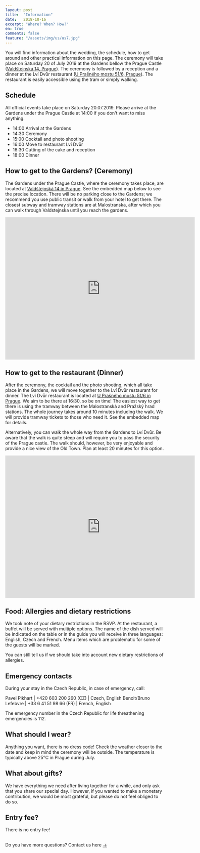 ```yaml
---
layout: post
title:  "Information"
date:   2018-10-16
excerpt: "Where? When? How?"
en: true
comments: false
feature: "/assets/img/us/us7.jpg"
---
```


You will find information about the wedding, the schedule, how to get around and
other practical information on this page.  The ceremony will take place on
Saturday 20 of July 2019 at the Gardens bellow the Prague Castle (<a
href="https://goo.gl/maps/5QXy6FHM8tR2">Valdštejnská 14, Prague</a>). The
ceremony is followed by a reception and a dinner at the Lví Dvůr restaurant (<a
href="https://goo.gl/maps/sSkRSUzZvdsQyYJ67">U Prašného mostu 51/6,
Prague</a>). The restaurant is easily accessible using the tram or simply
walking.


## Schedule

All official events take place on Saturday 20.07.2019. Please arrive at
the Gardens under the Prague Castle at 14:00 if you don't want to miss
anything.

* 14:00 Arrival at the Gardens
* 14:30 Ceremony
* 15:00 Cocktail and photo shooting
* 16:00 Move to restaurant Lví Dvůr
* 16:30 Cutting of the cake and reception
* 18:00 Dinner


## How to get to the Gardens? (Ceremony)

The Gardens under the Prague Castle, where the ceremony takes place, are located
at <a href="https://goo.gl/maps/5QXy6FHM8tR2">Valdštejnská 14 in Prague</a>. See
the embedded map below to see the precise location. There will be no parking
close to the Gardens; we recommend you use public transit or walk from your
hotel to get there. The closest subway and tramway stations are at Malostranska,
after which you can walk through Valdstejnska until you reach the gardens.

<iframe src="https://www.google.com/maps/embed?pb=!1m18!1m12!1m3!1d2456.8966402713013!2d14.405383811518716!3d50.09093382200063!2m3!1f0!2f0!3f0!3m2!1i1024!2i768!4f13.1!3m3!1m2!1s0x0%3A0x81e732b40ce9ee51!2sGardens+below+Prague+Castle!5e0!3m2!1sen!2sfr!4v1549119562276" width="600" height="450" frameborder="0" style="border:0" allowfullscreen></iframe>


## How to get to the restaurant (Dinner)

After the ceremony, the cocktail and the photo shooting, which all take place in
the Gardens, we will move together to the Lví Dvůr restaurant for dinner. The
Lví Dvůr restaurant is located at <a href="https://goo.gl/maps/sSkRSUzZvdsQyYJ67">U
Prašného mostu 51/6 in Prague</a>. We aim to be there at 16:30, so be on time!
The easiest way to get there is using the tramway between the Malostranská and
Pražský hrad stations. The whole journey takes around 10 minutes including the
walk. We will provide tramway tickets to those who need it. See the embedded map
for details.

Alternatively, you can walk the whole way from the Gardens to Lví Dvůr. Be aware that the walk
is quite steep and will require you to pass the security of the Prague
castle. The walk should, however, be very enjoyable and provide a nice view of
the Old Town. Plan at least 20 minutes for this option.

<iframe src="https://www.google.com/maps/embed?pb=!1m28!1m12!1m3!1d5119.30859111208!2d14.399814927968885!3d50.092759067710375!2m3!1f0!2f0!3f0!3m2!1i1024!2i768!4f13.1!4m13!3e3!4m5!1s0x470b94e1b0e44bd9%3A0x81e732b40ce9ee51!2zWmFocmFkeSBwb2QgUHJhxb5za8O9bSBocmFkZW0sIFZhbGTFoXRlam5za8OhLCBNYWzDoSBTdHJhbmEsIEN6ZWNoaWE!3m2!1d50.090554999999995!2d14.405994!4m5!1s0x470b951f6acc9c43%3A0xe4ae7f0b307a7318!2zTHbDrSBEdsWvciwgVSBQcmHFoW7DqWhvIG1vc3R1IDUxLzYsIDExOCAwMCBQcmFoYSAxLUhyYWTEjWFueSwgQ3plY2hpYQ!3m2!1d50.092906899999996!2d14.3986006!5e0!3m2!1sen!2sfr!4v1561295055589!5m2!1sen!2sfr" width="600" height="450" frameborder="0" style="border:0" allowfullscreen></iframe>


## Food: Allergies and dietary restrictions

We took note of your dietary restrictions in the RSVP. At the restaurant, a
buffet will be served with multiple options. The name of the dish served will be
indicated on the table or in the guide you will receive in three languages:
English, Czech and French. Menu items which are problematic for some of the
guests will be marked.

You can still tell us if we should take into account new dietary restrictions of
allergies.

## Emergency contacts

During your stay in the Czech Republic, in case of emergency, call:

Pavel Pikhart         | +420 603 200 260 (CZ)  | Czech, English 
Benoit/Bruno Lefebvre | +33 6 41 51 98 66 (FR) | French, English 

The emergency number in the Czech Republic for life threathening emergencies is 112.


## What should I wear?

Anything you want, there is no dress code! Check the weather closer to the date
and keep in mind the ceremony will be outside. The temperature is typically
above 25°C in Prague during July.

## What about gifts?

We have everything we need after living together for a while, and only ask that
you share our special day. However, if you wanted to make a monetary
contribution, we would be most grateful, but please do not feel obliged to do
so.


## Entry fee?

There is no entry fee!


<br/>
Do you have more questions? Contact us here <a href="https://helena-benoit.github.io//contact-en/" class="btn zoombtn"> &rarr; </a> <br/>





